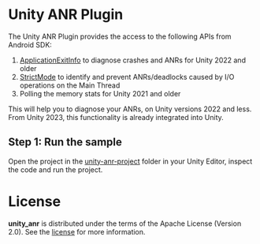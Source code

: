 # Unity ANR Plugin

The Unity ANR Plugin provides the access to the following APIs from Android SDK:

1. [ApplicationExitInfo](https://developer.android.com/reference/android/app/ApplicationExitInfo) to diagnose crashes
      and ANRs for Unity 2022 and older
2. [StrictMode](https://developer.android.com/topic/performance/vitals/anr#strict_mode) to identify and prevent
      ANRs/deadlocks caused by I/O operations on the Main Thread
3. Polling the memory stats for Unity 2021 and older

This will help you to diagnose your ANRs, on Unity versions 2022 and less. From Unity 2023, this functionality is
already integrated into Unity.

## Step 1: Run the sample
Open the project in the [unity-anr-project](unity-anr-project) folder in your Unity Editor, inspect the code and run the project.


# License
**unity_anr** is distributed under the terms of the Apache License (Version 2.0). See the
[license](LICENSE.txt) for more information.
